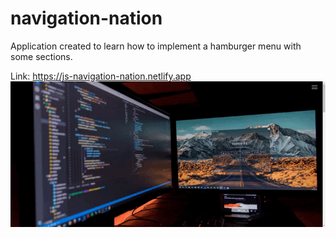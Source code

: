 # navigation-nation

Application created to learn how to implement a hamburger menu with some sections.

Link: https://js-navigation-nation.netlify.app<br>
![WebSite screen](navigation-nation-screen.gif)
